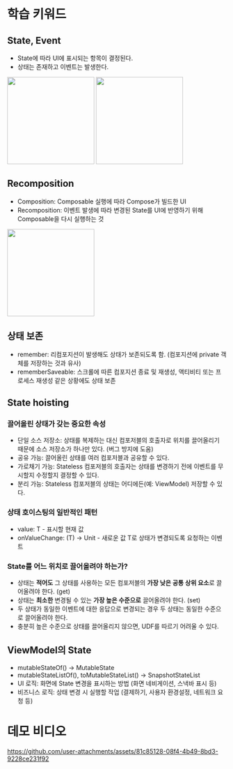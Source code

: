 # 학습 키워드 

## State, Event

- State에 따라 UI에 표시되는 항목이 결정된다.
- 상태는 존재하고 이벤트는 발생한다.

<img width="200" src="https://github.com/user-attachments/assets/c8693df0-5132-42dc-afd2-6008738d16af"/>
<img height="200" src="https://github.com/user-attachments/assets/405d77cf-4dbe-48aa-bc5c-6cf4f17828c0"/>

## Recomposition

- Composition: Composable 실행에 따라 Compose가 빌드한 UI
- Recomposition: 이벤트 발생에 따라 변경된 State를 UI에 반영하기 위해 Composable을 다시 실행하는 것

<img height="200" src="https://github.com/user-attachments/assets/b53dfeee-23f3-49f4-bb26-fe0415a444bd"/>

## 상태 보존

- remember: 리컴포지션이 발생해도 상태가 보존되도록 함. (컴포지션에 private 객체를 저장하는 것과 유사)
- rememberSaveable: 스크롤에 따른 컴포지션 종료 및 재생성, 액티비티 또는 프로세스 재생성 같은 상황에도 상태 보존

## State hoisting

### 끌어올린 상태가 갖는 중요한 속성
* 단일 소스 저장소: 상태를 복제하는 대신 컴포저블의 호출자로 위치를 끌어올리기 때문에 소스 저장소가 하나만 있다. (버그 방지에 도움)
* 공유 가능: 끌어올린 상태를 여러 컴포저블과 공유할 수 있다.
* 가로채기 가능: Stateless 컴포저블의 호출자는 상태를 변경하기 전에 이벤트를 무시할지 수정할지 결정할 수 있다.
* 분리 가능: Stateless 컴포저블의 상태는 어디에든(예: ViewModel) 저장할 수 있다.

### 상태 호이스팅의 일반적인 패턴
* value: T - 표시할 현재 값
* onValueChange: (T) -> Unit - 새로운 값 T로 상태가 변경되도록 요청하는 이벤트

### State를 어느 위치로 끌어올려야 하는가?

* 상태는 **적어도** 그 상태를 사용하는 모든 컴포저블의 **가장 낮은 공통 상위 요소**로 끌어올려야 한다. (get)
* 상태는 **최소한** 변경될 수 있는 **가장 높은 수준으로** 끌어올려야 한다. (set)
* 두 상태가 동일한 이벤트에 대한 응답으로 변경되는 경우 두 상태는 동일한 수준으로 끌어올려야 한다.
* 충분히 높은 수준으로 상태를 끌어올리지 않으면, UDF를 따르기 어려울 수 있다.

## ViewModel의 State

* mutableStateOf() -> MutableState<T>
* mutableStateListOf(), toMutableStateList() -> SnapshotStateList<T>
* UI 로직: 화면에 State 변경을 표시하는 방법 (화면 네비게이션, 스낵바 표시 등)
* 비즈니스 로직: 상태 변경 시 실행할 작업 (결제하기, 사용자 환경설정, 네트워크 요청 등)

# 데모 비디오

https://github.com/user-attachments/assets/81c85128-08f4-4b49-8bd3-9228ce231f92

